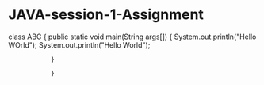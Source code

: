 # JAVA-session-1-Assignment
class ABC
				{
							public static void main(String args[])
				{
							System.out.println("Hello WOrld");
							System.out.println("Hello World");
		
				}
	
				}

